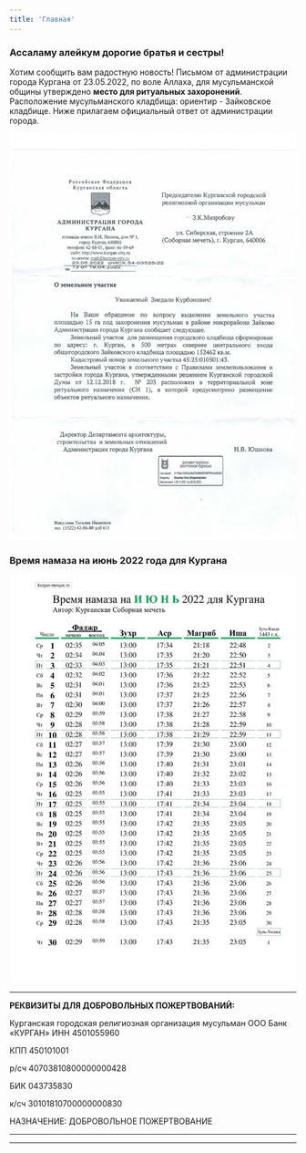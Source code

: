 ```yaml
---
title: 'Главная'
---
```


### Ассаламу алейкум дорогие братья и сестры!

Хотим сообщить вам радостную новость! Письмом от администрации города Кургана от 23.05.2022, по воле Аллаха, для мусульманской общины утверждено **место для ритуальных захоронений**. Расположение мусульманского кладбища: ориентир - Зайковское кладбище. Ниже прилагаем официальный ответ от администрации города.

![Захоронение](./index/Scan0001.jpg)

### Время намаза на июнь 2022 года для Кургана

![Время намаза на июнь 2022 года для Кургана](./index/06.22.jpg)


---


**РЕКВИЗИТЫ ДЛЯ ДОБРОВОЛЬНЫХ ПОЖЕРТВОВАНИЙ:**

Курганская городская религиозная организация мусульман
ООО Банк «КУРГАН»
ИНН 4501055960

КПП 450101001

р/сч 40703810800000000428

БИК 043735830

к/сч 30101810700000000830

НАЗНАЧЕНИЕ: ДОБРОВОЛЬНОЕ ПОЖЕРТВОВАНИЕ

---


---


